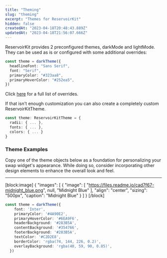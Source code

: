 ```yaml
---
title: "Theming"
slug: "theming"
excerpt: "Themes for ReservoirKit"
hidden: false
createdAt: "2023-04-18T20:48:43.889Z"
updatedAt: "2023-04-18T21:56:07.666Z"
---
```

ReservoirKit provides 2 preconfigured themes, darkMode and lightMode. They can be used as is or configured with some additional overrides:

```typescript
const theme = darkTheme({
  headlineFont: "Sans Serif",
  font: "Serif",
  primaryColor: "#323aa8",
  primaryHoverColor: "#252ea5",
})
```



Click [here](https://github.com/reservoirprotocol/reservoir-kit/blob/main/packages/ui/src/themes/ReservoirKitTheme.ts#L73) for a full list of overrides.

If that isn't enough customization you can also create a completely custom ReservoirKitTheme.

```typescript
const theme: ReservoirKitTheme = {
  radii: { ... },
  fonts: { ... },
  colors: { ... }
}
```



### Theme Examples

Copy one of the theme objects below as a foundation for personalizing your swap widget's appearance. While doing so, consider incorporating other design elements to enhance the overall look and feel.

***



[block:image]
{
  "images": [
    {
      "image": [
        "https://files.readme.io/cad7f67-midnight_blue.png",
        null,
        "Midnight Blue"
      ],
      "align": "center",
      "sizing": "500px",
      "caption": "Midnight Blue"
    }
  ]
}
[/block]

```typescript
const theme = darkTheme({
    font: 'Inter',
    primaryColor: '#4A90E2',
    primaryHoverColor: '#6EA9F6',
    headerBackground: '#283B5A',
    contentBackground: '#354766',
    footerBackground: '#283B5A',
    textColor: '#C2D2E8',
    borderColor: 'rgba(74, 144, 226, 0.2)',
    overlayBackground: 'rgba(40, 59, 90, 0.85)',
  })
```